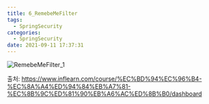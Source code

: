 ```yaml
---
title: 6_RemebeMeFilter
tags:
  - SpringSecurity
categories:
  - SpringSecurity
date: 2021-09-11 17:37:31
---
```


![RemebeMeFilter_1](/review_img/RemebeMeFilter_7/1.PNG)


출처: https://www.inflearn.com/course/%EC%BD%94%EC%96%B4-%EC%8A%A4%ED%94%84%EB%A7%81-%EC%8B%9C%ED%81%90%EB%A6%AC%ED%8B%B0/dashboard